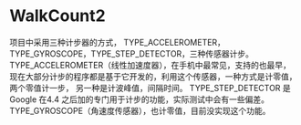 # WalkCount2
项目中采用三种计步器的方式， TYPE_ACCELEROMETER，TYPE_GYROSCOPE，TYPE_STEP_DETECTOR，三种传感器计步。
TYPE_ACCELEROMETER（线性加速度器），在手机中最常见，支持的也最早，现在大部分计步的程序都是基于它开发的，利用这个传感器，一种方式是计零值，两个零值计一步， 另一种是计波峰值，间隔时间。
TYPE_STEP_DETECTOR 是Google 在4.4 之后加的专门用于计步的功能，实际测试中会有一些偏差。
TYPE_GYROSCOPE（角速度传感器），也计零值，目前没实现这个功能。
